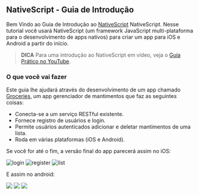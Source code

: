 ## NativeScript - Guia de Introdução

Bem Vindo ao Guia de Introdução ao [NativeScript](https://nativescript.org) NativeScript. Nesse tutorial você usará NativeScript (um framework JavaScript multi-plataforma para o desenvolvimento de apps nativos) para criar um app para iOS e Android a partir do início.

> **DICA** Para uma introdução ao NativeScript em vídeo, veja o [Guia Prático no YouTube](https://www.youtube.com/watch?v=rsCT5fpES4Q).

### O que você vai fazer

Este guia lhe ajudará através do desenvolvimento de um app chamado [Groceries](https://github.com/NativeScript/sample-Groceries), um app gerenciador de mantimentos que faz as seguintes coisas:

- Conecta-se a um serviço RESTful existente.
- Fornece registro de usuários e login.
- Permite usuários autenticados adicionar e deletar mantimentos de uma lista.
- Roda em várias plataformas (iOS e Android).

Se você for até o fim, a versão final do app parecerá assim no iOS:

![login](img/cli-getting-started/chapter0/ios/1.png)
![register](img/cli-getting-started/chapter0/ios/2.png)
![list](img/cli-getting-started/chapter0/ios/3.png)

E assim no android:

![](img/cli-getting-started/chapter0/android/1.png)
![](img/cli-getting-started/chapter0/android/2.png)
![](img/cli-getting-started/chapter0/android/3.png)
